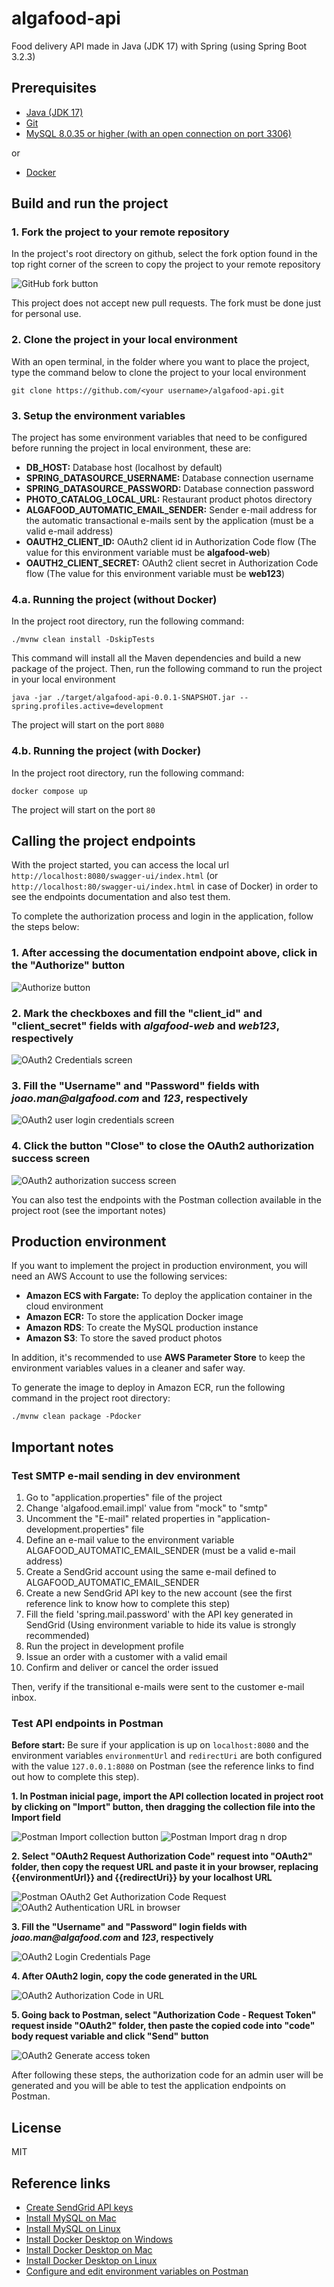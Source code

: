 # algafood-api

Food delivery API made in Java (JDK 17) with Spring (using Spring Boot 3.2.3)

## Prerequisites
- [Java (JDK 17)](https://www.oracle.com/java/technologies/javase/jdk17-archive-downloads.html)
- [Git](https://git-scm.com/downloads)
- [MySQL 8.0.35 or higher (with an open connection on port 3306)](https://dev.mysql.com/downloads/windows/installer/)

or 

- [Docker](https://www.docker.com/)

## Build and run the project
### 1. Fork the project to your remote repository
In the project's root directory on github, select the fork option found in the top right corner of the screen to copy the project to your remote repository

![GitHub fork button](https://docs.github.com/assets/cb-40742/mw-1440/images/help/repository/fork-button.webp)

This project does not accept new pull requests. The fork must be done just for personal use.

### 2. Clone the project in your local environment
With an open terminal, in the folder where you want to place the project, type the command below to clone the project to your local environment

```
git clone https://github.com/<your username>/algafood-api.git
```

### 3. Setup the environment variables 
The project has some environment variables that need to be configured before running the project in local environment, these are:

- **DB_HOST:** Database host (localhost by default)
- **SPRING_DATASOURCE_USERNAME:** Database connection username
- **SPRING_DATASOURCE_PASSWORD:** Database connection password
- **PHOTO_CATALOG_LOCAL_URL:** Restaurant product photos directory
- **ALGAFOOD_AUTOMATIC_EMAIL_SENDER:** Sender e-mail address for the automatic transactional e-mails sent by the application (must be a valid e-mail address)
- **OAUTH2_CLIENT_ID:** OAuth2 client id in Authorization Code flow (The value for this environment variable must be **algafood-web**)
- **OAUTH2_CLIENT_SECRET:** OAuth2 client secret in Authorization Code flow (The value for this environment variable must be **web123**)

### 4.a. Running the project (without Docker)
In the project root directory, run the following command:

```
./mvnw clean install -DskipTests
```

This command will install all the Maven dependencies and build a new package of the project.
Then, run the following command to run the project in your local environment

```
java -jar ./target/algafood-api-0.0.1-SNAPSHOT.jar --spring.profiles.active=development
```

The project will start on the port ```8080```

### 4.b. Running the project (with Docker)
In the project root directory, run the following command:

```
docker compose up
```

The project will start on the port ```80```

## Calling the project endpoints
With the project started, you can access the local url ```http://localhost:8080/swagger-ui/index.html``` (or ```http://localhost:80/swagger-ui/index.html``` in case of Docker) in order to see the endpoints documentation and also test them.

To complete the authorization process and login in the application, follow the steps below:

### 1. After accessing the documentation endpoint above, click in the "Authorize" button

![Authorize button](https://i.stack.imgur.com/ULVnQ.png)

### 2. Mark the checkboxes and fill the "client_id" and "client_secret" fields with _algafood-web_ and _web123_, respectively

![OAuth2 Credentials screen](https://snipboard.io/M1gJcp.jpg)

### 3. Fill the "Username" and "Password" fields with _joao.man@algafood.com_ and _123_, respectively

![OAuth2 user login credentials screen](https://snipboard.io/JOkgai.jpg) 


### 4. Click the button "Close" to close the OAuth2 authorization success screen 

![OAuth2 authorization success screen](https://snipboard.io/B5P0Sg.jpg)

You can also test the endpoints with the Postman collection available in the project root (see the important notes)

## Production environment
If you want to implement the project in production environment, you will need an AWS Account to use the following services:
- **Amazon ECS with Fargate:** To deploy the application container in the cloud environment
- **Amazon ECR:** To store the application Docker image
- **Amazon RDS**: To create the MySQL production instance
- **Amazon S3**: To store the saved product photos

In addition, it's recommended to use **AWS Parameter Store** to keep the environment variables values in a cleaner and safer way.

To generate the image to deploy in Amazon ECR, run the following command in the project root directory:
```
./mvnw clean package -Pdocker
```

## Important notes
### Test SMTP e-mail sending in dev environment
1. Go to "application.properties" file of the project
2. Change 'algafood.email.impl' value from "mock" to "smtp"
3. Uncomment the "E-mail" related properties in "application-development.properties" file
4. Define an e-mail value to the environment variable ALGAFOOD_AUTOMATIC_EMAIL_SENDER (must be a valid e-mail address)
5. Create a SendGrid account using the same e-mail defined to ALGAFOOD_AUTOMATIC_EMAIL_SENDER
6. Create a new SendGrid API key to the new account (see the first reference link to know how to complete this step)
7. Fill the field 'spring.mail.password' with the API key generated in SendGrid (Using environment variable to hide its value is strongly recommended)
8. Run the project in development profile
9. Issue an order with a customer with a valid email
10. Confirm and deliver or cancel the order issued

Then, verify if the transitional e-mails were sent to the customer e-mail inbox.

### Test API endpoints in Postman
**Before start:** Be sure if your application is up on ```localhost:8080``` and the environment variables ```environmentUrl``` and ```redirectUri``` are both configured with the value ```127.0.0.1:8080``` on Postman (see the reference links to find out how to complete this step). 


**1. In Postman inicial page, import the API collection located in project root by clicking on "Import" button, then dragging the collection file into the Import field**

![Postman Import collection button](https://snipboard.io/mwaneT.jpg)
![Postman Import drag n drop](https://snipboard.io/PjAo2y.jpg)


**2. Select "OAuth2 Request Authorization Code" request into "OAuth2" folder, then copy the request URL and paste it in your browser, replacing {{environmentUrl}} and {{redirectUri}} by your localhost URL**

![Postman OAuth2 Get Authorization Code Request](https://snipboard.io/CFD3Zx.jpg)
![OAuth2 Authentication URL in browser](https://snipboard.io/twaAzR.jpg)


**3. Fill the "Username" and "Password" login fields with _joao.man@algafood.com_ and _123_, respectively**

![OAuth2 Login Credentials Page](https://snipboard.io/s5I6lS.jpg)


**4. After OAuth2 login, copy the code generated in the URL**

![OAuth2 Authorization Code in URL](https://snipboard.io/sRX4Je.jpg)


**5. Going back to Postman, select "Authorization Code - Request Token" request inside "OAuth2" folder, then paste the copied code into "code" body request variable and click "Send" button**

![OAuth2 Generate access token](https://snipboard.io/7kgPe6.jpg)


After following these steps, the authorization code for an admin user will be generated and you will be able to test the application endpoints on Postman.


## License

MIT

## Reference links
- [Create SendGrid API keys](https://docs.sendgrid.com/api-reference/api-keys/create-api-keys)
- [Install MySQL on Mac](https://dev.mysql.com/doc/mysql-installation-excerpt/8.3/en/macos-installation-pkg.html)
- [Install MySQL on Linux](https://dev.mysql.com/doc/refman/8.0/en/linux-installation.html)
- [Install Docker Desktop on Windows](https://docs.docker.com/desktop/install/windows-install/)
- [Install Docker Desktop on Mac](https://docs.docker.com/desktop/install/mac-install/)
- [Install Docker Desktop on Linux](https://docs.docker.com/desktop/install/linux-install/)
- [Configure and edit environment variables on Postman](https://learning.postman.com/docs/sending-requests/variables/environment-variables/)
